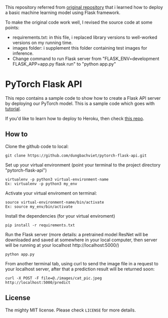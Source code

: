This repository referred from [original repository](https://github.com/avinassh/pytorch-flask-api) that i learned how to deploy a basic machine learning model using Flask framework.

To make the original code work well, I revised the source code at some points:

- requirements.txt: in this file, i replaced library versions to well-worked versions on my running time.
- images folder: i supplement this folder containing test images for inference.
- Change command to run Flask server from "FLASK_ENV=development FLASK_APP=app.py flask run" to "python app.py"

# PyTorch Flask API

This repo contains a sample code to show how to create a Flask API server by deploying our PyTorch model. This is a sample code which goes with [tutorial](https://pytorch.org/tutorials/intermediate/flask_rest_api_tutorial.html).

If you'd like to learn how to deploy to Heroku, then check [this repo](https://github.com/avinassh/pytorch-flask-api-heroku).

## How to

Clone the github code to local:

    git clone https://github.com/dungbachviet/pytorch-flask-api.git

Set up your virtual environment (point your terminal to the project directory "pytorch-flask-api")

    virtualenv -p python3 virtual-environment-name
    Ex: virtualenv -p python3 my_env

Activate your virtual enviroment on terminal:

    source virtual-environment-name/bin/activate
    Ex: source my_env/bin/activate

Install the dependencies (for your virtual enviroment)

    pip install -r requirements.txt

Run the Flask server (more details: a pretrained model ResNet will be downloaded and saved at somewhere in your local computer, then server will be running at your localhost http://localhost:5000/)

    python app.py

From another terminal tab, using curl to send the image file in a request to your localhost server, after that a prediction result will be returned soon:

    curl -X POST -F file=@./images/cat_pic.jpeg http://localhost:5000/predict

## License

The mighty MIT license. Please check `LICENSE` for more details.
